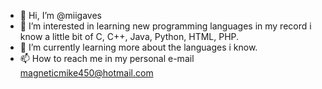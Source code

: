 - 👋 Hi, I’m @miigaves
- 👀 I’m interested in learning new programming languages in my record i know a little bit of C, C++, Java, Python, HTML, PHP. 
- 🌱 I’m currently learning more about the languages i know. 
- 📫 How to reach me in my personal e-mail magneticmike450@hotmail.com

<!---
miigaves/miigaves is a ✨ special ✨ repository because its `README.md` (this file) appears on your GitHub profile.
You can click the Preview link to take a look at your changes.
--->
